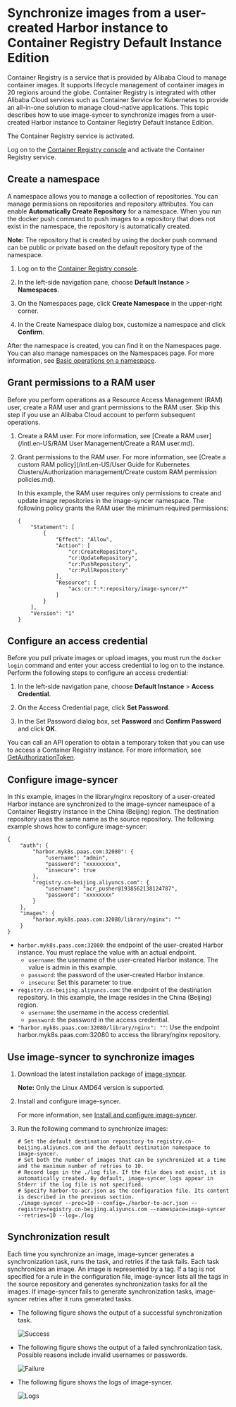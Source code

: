# Synchronize images from a user-created Harbor instance to Container Registry Default Instance Edition

Container Registry is a service that is provided by Alibaba Cloud to manage container images. It supports lifecycle management of container images in 20 regions around the globe. Container Registry is integrated with other Alibaba Cloud services such as Container Service for Kubernetes to provide an all-in-one solution to manage cloud-native applications. This topic describes how to use image-syncer to synchronize images from a user-created Harbor instance to Container Registry Default Instance Edition.

The Container Registry service is activated.

Log on to the [Container Registry console](https//cr.console.aliyun.com) and activate the Container Registry service.

## Create a namespace

A namespace allows you to manage a collection of repositories. You can manage permissions on repositories and repository attributes. You can enable **Automatically Create Repository** for a namespace. When you run the docker push command to push images to a repository that does not exist in the namespace, the repository is automatically created.

**Note:** The repository that is created by using the docker push command can be public or private based on the default repository type of the namespace.

1.  Log on to the [Container Registry console](https//cr.console.aliyun.com).

2.  In the left-side navigation pane, choose **Default Instance** \> **Namespaces**.

3.  On the Namespaces page, click **Create Namespace** in the upper-right corner.

4.  In the Create Namespace dialog box, customize a namespace and click **Confirm**.


After the namespace is created, you can find it on the Namespaces page. You can also manage namespaces on the Namespaces page. For more information, see [Basic operations on a namespace]().

## Grant permissions to a RAM user

Before you perform operations as a Resource Access Management \(RAM\) user, create a RAM user and grant permissions to the RAM user. Skip this step if you use an Alibaba Cloud account to perform subsequent operations.

1.  Create a RAM user. For more information, see [Create a RAM user](/intl.en-US/RAM User Management/Create a RAM user.md).

2.  Grant permissions to the RAM user. For more information, see [Create a custom RAM policy](/intl.en-US/User Guide for Kubernetes Clusters/Authorization management/Create custom RAM permission policies.md).

    In this example, the RAM user requires only permissions to create and update image repositories in the image-syncer namespace. The following policy grants the RAM user the minimum required permissions:

    ```
    {
        "Statement": [
            {
                "Effect": "Allow",
                "Action": [
                    "cr:CreateRepository",
                    "cr:UpdateRepository",
                    "cr:PushRepository",
                    "cr:PullRepository"
                ],
                "Resource": [
                    "acs:cr:*:*:repository/image-syncer/*"
                ]
            }
        ],
        "Version": "1"
    }
    ```


## Configure an access credential

Before you pull private images or upload images, you must run the `docker login` command and enter your access credential to log on to the instance. Perform the following steps to configure an access credential:

1.  In the left-side navigation pane, choose **Default Instance** \> **Access Credential**.

2.  On the Access Credential page, click **Set Password**.

3.  In the Set Password dialog box, set **Password** and **Confirm Password** and click **OK**.


You can call an API operation to obtain a temporary token that you can use to access a Container Registry instance. For more information, see [GetAuthorizationToken]().

## Configure image-syncer

In this example, images in the library/nginx repository of a user-created Harbor instance are synchronized to the image-syncer namespace of a Container Registry instance in the China \(Beijing\) region. The destination repository uses the same name as the source repository. The following example shows how to configure image-syncer:

```
{
    "auth": {
        "harbor.myk8s.paas.com:32080": {
            "username": "admin",
            "password": "xxxxxxxxx",
            "insecure": true
        },
        "registry.cn-beijing.aliyuncs.com": {
            "username": "acr_pusher@1938562138124787",
            "password": "xxxxxxxx"
        }
    },
    "images": {
        "harbor.myk8s.paas.com:32080/library/nginx": ""
    }
}
```

-   `harbor.myk8s.paas.com:32080`: the endpoint of the user-created Harbor instance. You must replace the value with an actual endpoint.
    -   `username`: the username of the user-created Harbor instance. The value is admin in this example.
    -   `password`: the password of the user-created Harbor instance.
    -   `insecure`: Set this parameter to true.
-   `registry.cn-beijing.aliyuncs.com`: the endpoint of the destination repository. In this example, the image resides in the China \(Beijing\) region.
    -   `username`: the username in the access credential.
    -   `password`: the password in the access credential.
-   `"harbor.myk8s.paas.com:32080/library/nginx": ""`: Use the endpoint harbor.myk8s.paas.com:32080 to access the library/nginx repository.

## Use image-syncer to synchronize images

1.  Download the latest installation package of [image-syncer](https://github.com/AliyunContainerService/image-syncer/releases/tag/v1.0.3).

    **Note:** Only the Linux AMD64 version is supported.

2.  Install and configure image-syncer.

    For more information, see [Install and configure image-syncer](https://github.com/AliyunContainerService/image-syncer?spm=a2c6h.12873639.0.0.66b165a8HrkbnA#compile-manually).

3.  Run the following command to synchronize images:

    ```
    # Set the default destination repository to registry.cn-beijing.aliyuncs.com and the default destination namespace to image-syncer.
    # Set both the number of images that can be synchronized at a time and the maximum number of retries to 10.
    # Record logs in the ./log file. If the file does not exist, it is automatically created. By default, image-syncer logs appear in Stderr if the log file is not specified.
    # Specify harbor-to-acr.json as the configuration file. Its content is described in the previous section.
    ./image-syncer --proc=10 --config=./harbor-to-acr.json --registry=registry.cn-beijing.aliyuncs.com --namespace=image-syncer --retries=10 --log=./log
    ```


## Synchronization result

Each time you synchronize an image, image-syncer generates a synchronization task, runs the task, and retries if the task fails. Each task synchronizes an image. An image is represented by a tag. If a tag is not specified for a rule in the configuration file, image-syncer lists all the tags in the source repository and generates synchronization tasks for all the images. If image-syncer fails to generate synchronization tasks, image-syncer retries after it runs generated tasks.

-   The following figure shows the output of a successful synchronization task.

    ![Success](https://static-aliyun-doc.oss-accelerate.aliyuncs.com/assets/img/en-US/7446858951/p71380.png)

-   The following figure shows the output of a failed synchronization task. Possible reasons include invalid usernames or passwords.

    ![Failure](https://static-aliyun-doc.oss-accelerate.aliyuncs.com/assets/img/en-US/8446858951/p71384.png)

-   The following figure shows the logs of image-syncer.

    ![Logs](https://static-aliyun-doc.oss-accelerate.aliyuncs.com/assets/img/en-US/8446858951/p71386.png)


